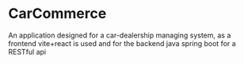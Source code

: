 # CarCommerce
An application designed for a car-dealership managing system, as a frontend vite+react is used and for the backend java spring boot for a RESTful api
